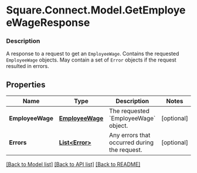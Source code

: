 # Square.Connect.Model.GetEmployeeWageResponse

### Description

A response to a request to get an `EmployeeWage`. Contains the requested `EmployeeWage` objects. May contain a set of `Error` objects if the request resulted in errors.

## Properties

Name | Type | Description | Notes
------------ | ------------- | ------------- | -------------
**EmployeeWage** | [**EmployeeWage**](EmployeeWage.md) | The requested &#x60;EmployeeWage&#x60; object. | [optional] 
**Errors** | [**List&lt;Error&gt;**](Error.md) | Any errors that occurred during the request. | [optional] 



[[Back to Model list]](../README.md#documentation-for-models) [[Back to API list]](../README.md#documentation-for-api-endpoints) [[Back to README]](../README.md)

